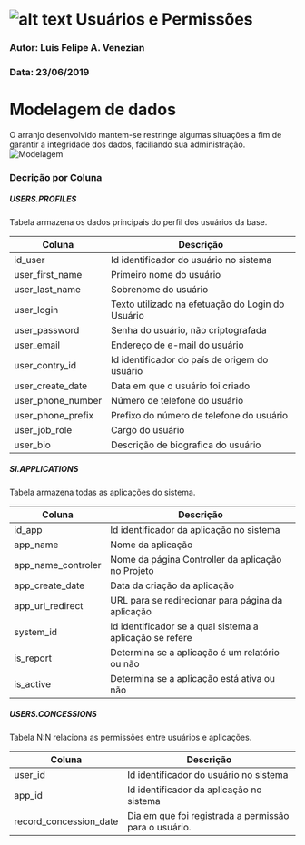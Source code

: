 # ![alt text](C:\Users\Luis\Documents\dev\erp\application\documentation\doc_img\logo\icon-hinode.png "Logo Hinode")  Usuários e Permissões

### Autor: Luis Felipe A. Venezian
### Data: 23/06/2019

# Modelagem de dados
O arranjo desenvolvido mantem-se restringe algumas situações a fim de garantir a integridade dos dados,
faciliando sua administração.
![Modelagem](C:\Users\Luis\documents\dev\erp\application\documentation\database\img\er_diagram_users_concessions.jpg)

### Decrição por Coluna 
##### USERS.PROFILES 
Tabela armazena os dados principais do perfil dos usuários da 
base.

Coluna      | Descrição
---------   | ------
id_user     | Id identificador do usuário no sistema
user_first_name | Primeiro nome do usuário
user_last_name | Sobrenome do usuário
user_login  | Texto utilizado na efetuação do Login do Usuário 
user_password | Senha do usuário, não criptografada
user_email | Endereço de e-mail do usuário
user_contry_id | Id identificador do país de origem do usuário
user_create_date | Data em que o usuário foi criado
user_phone_number | Número de telefone do usuário
user_phone_prefix | Prefixo do número de telefone do usuário
user_job_role | Cargo do usuário
user_bio | Descrição de biografica do usuário 

##### SI.APPLICATIONS 
Tabela armazena todas as aplicações do sistema.

Coluna      | Descrição
---------   | ------
id_app     | Id identificador da aplicação no sistema
app_name | Nome da aplicação
app_name_controler | Nome da página Controller da aplicação no Projeto
app_create_date | Data da criação da aplicação
app_url_redirect | URL para se redirecionar para página da aplicação
system_id | Id identificador se a qual sistema a aplicação se refere
is_report | Determina se a aplicação é um relatório ou não
is_active | Determina se a aplicação está ativa ou não

##### USERS.CONCESSIONS
Tabela N:N relaciona as permissões entre usuários e aplicações.

Coluna      | Descrição
---------   | ------
user_id     | Id identificador do usuário no sistema
app_id | Id identificador da aplicação no sistema
record_concession_date | Dia em que foi registrada a permissão para o usuário.